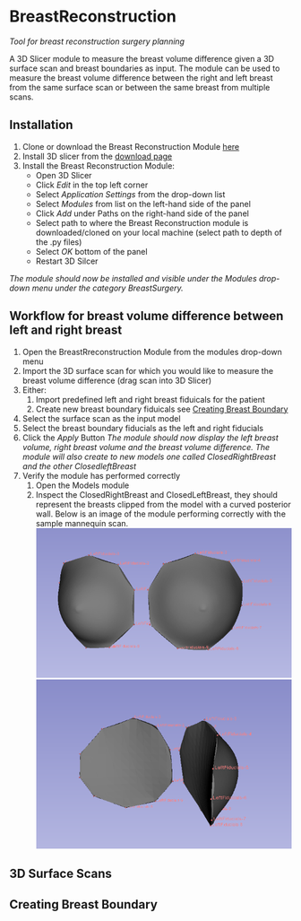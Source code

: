 # BreastReconstruction
*Tool for breast reconstruction surgery planning*

A 3D Slicer module to measure the breast volume difference given a 3D surface scan and breast boundaries as input.
The module can be used to measure the breast volume difference between the right and left breast from the same surface scan or between the same breast from multiple scans. 

## Installation
1. Clone or download the Breast Reconstruction Module [here](https://github.com/PerkLab/BreastReconstruction)
2. Install 3D slicer from the [download page](https://download.slicer.org/)
3. Install the Breast Reconstruction Module: 
    - Open 3D Slicer
    - Click *Edit* in the top left corner 
    - Select *Application Settings* from the drop-down list
    - Select *Modules* from list on the left-hand side of the panel
    - Click *Add* under Paths on the right-hand side of the panel
    - Select path to where the Breast Reconstruction module is downloaded/cloned on your local machine (select path to depth of the .py files)
    - Select *OK* bottom of the panel
    - Restart 3D Silcer 
    
*The module should now be installed and visible under the Modules drop-down menu under the category BreastSurgery.* 
  
## Workflow for breast volume difference between left and right breast 
1. Open the BreastRreconstruction Module from the modules drop-down menu 
2. Import the 3D surface scan for which you would like to measure the breast volume difference (drag scan into 3D Slicer) 
3. Either:
    1. Import predefined left and right breast fiduicals for the patient 
    2. Create new breast boundary fiduicals see [Creating Breast Boundary](#breastBond)
3. Select the surface scan as the input model
4. Select the breast boundary fiducials as the left and right fiducials
4. Click the *Apply* Button
*The module should now display the left breast volume, right breast volume and the breast volume difference. The module will also create to new models one called ClosedRightBreast and the other ClosedleftBreast*
5. Verify the module has performed correctly
    1. Open the Models module
    2. Inspect the ClosedRightBreast and ClosedLeftBreast, they should represent the breasts clipped from the model with a curved posterior wall. Below is an image of the module performing correctly with the sample mannequin scan. ![](https://github.com/PerkLab/BreastReconstruction/blob/master/data/ExampleScreenshots/manequinBreastsFront.PNG "Front View")![](https://github.com/PerkLab/BreastReconstruction/blob/master/data/ExampleScreenshots/manequinBreastsSide.PNG "Side View")

## 3D Surface Scans 

## Creating Breast Boundary <a name="breastBond"></a>


